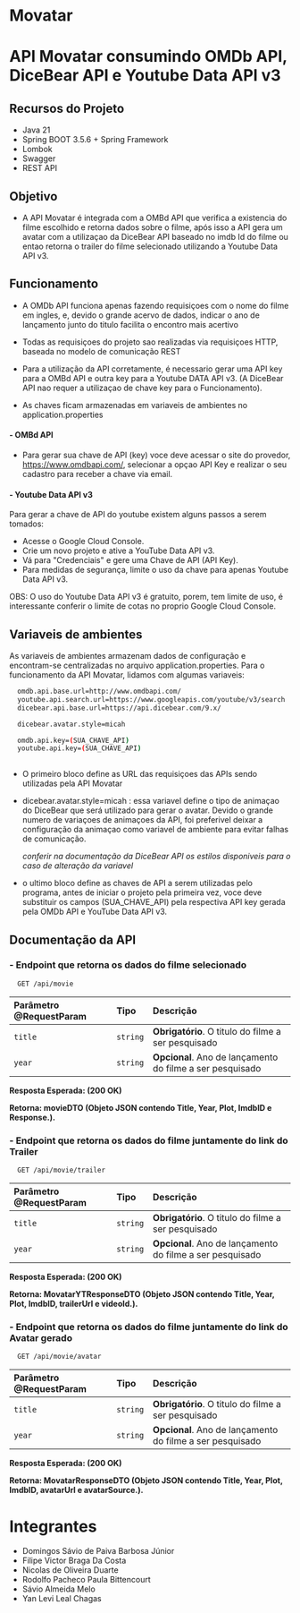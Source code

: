 # Movatar


# API Movatar consumindo OMDb API, DiceBear API e Youtube Data API v3

## Recursos do Projeto

- Java 21
- Spring BOOT 3.5.6 + Spring Framework
- Lombok
- Swagger
- REST API

## Objetivo

- A API Movatar é integrada com a OMBd API que verifica a existencia do filme escolhido e retorna dados sobre o filme, após isso a API gera um avatar com a utilizaçao da DiceBear API baseado no imdb Id do filme ou entao retorna o trailer do filme selecionado utilizando a Youtube Data API v3.

## Funcionamento
- A OMDb API funciona apenas fazendo requisiçoes com o nome do filme em ingles, e, devido o grande acervo de dados, indicar o ano de lançamento junto do titulo facilita o encontro mais acertivo
- Todas as requisiçoes do projeto sao realizadas via requisiçoes HTTP, baseada no modelo de comunicação REST 
- Para a utilização da API corretamente, é necessario gerar uma API key para a OMBd API e outra key para a Youtube DATA API v3.
  (A DiceBear API nao requer a utilizaçao de chave key para o Funcionamento). 

- As chaves ficam armazenadas em variaveis de ambientes no application.properties

#### - OMBd API
- Para gerar sua chave de API (key) voce deve acessar o site do provedor, https://www.omdbapi.com/, selecionar a opçao API Key e realizar o seu cadastro para receber a chave via email.

#### - Youtube Data API v3
Para gerar a chave de API do youtube existem alguns passos a serem tomados:
  + Acesse o Google Cloud Console.
  + Crie um novo projeto e ative a YouTube Data API v3.
  + Vá para "Credenciais" e gere uma Chave de API (API Key).
  + Para medidas de segurança, limite o uso da chave para apenas Youtube Data API v3.

OBS: O uso do Youtube Data API v3 é gratuito, porem, tem limite de uso, é interessante conferir o limite de cotas no proprio Google Cloud Console.


## Variaveis de ambientes
As variaveis de ambientes armazenam dados de configuração e encontram-se centralizadas no arquivo application.properties. Para o funcionamento da API Movatar, lidamos com algumas variaveis:


```bash
  omdb.api.base.url=http://www.omdbapi.com/
  youtube.api.search.url=https://www.googleapis.com/youtube/v3/search
  dicebear.api.base.url=https://api.dicebear.com/9.x/

  dicebear.avatar.style=micah

  omdb.api.key=(SUA_CHAVE_API)
  youtube.api.key=(SUA_CHAVE_API)
  
```
  - O primeiro bloco define as URL das requisiçoes das APIs sendo utilizadas pela API Movatar
  - dicebear.avatar.style=micah : essa variavel define o tipo de animaçao do DiceBear que será utilizado para gerar o avatar. Devido o grande numero de variaçoes de animaçoes da API, foi preferivel deixar a configuração da animaçao como variavel de ambiente para evitar falhas de comunicação.

    *conferir na documentação da DiceBear API os estilos disponiveis para o caso de alteração da variavel*
  - o ultimo bloco define as chaves de API a serem utilizadas pelo programa, antes de iniciar o projeto pela primeira vez, voce deve substituir os campos (SUA_CHAVE_API) pela respectiva API key gerada pela OMDb API e YouTube Data API v3.
## Documentação da API

### - Endpoint que retorna os dados do filme selecionado

```http
  GET /api/movie
```

| Parâmetro @RequestParam   | Tipo       | Descrição                           |
| :---------- | :--------- | :---------------------------------- |
| `title` | `string` | **Obrigatório**. O titulo do filme a ser pesquisado |
| `year` | `string` | **Opcional**. Ano de lançamento do filme a ser pesquisado|


**Resposta Esperada: (200 OK)** 

**Retorna:	movieDTO (Objeto JSON contendo Title, Year, Plot, ImdbID e Response.).**

### - Endpoint que retorna os dados do filme juntamente do link do Trailer

```http
  GET /api/movie/trailer
```

| Parâmetro @RequestParam   | Tipo       | Descrição                           |
| :---------- | :--------- | :---------------------------------- |
| `title` | `string` | **Obrigatório**. O titulo do filme a ser pesquisado |
| `year` | `string` | **Opcional**. Ano de lançamento do filme a ser pesquisado|

**Resposta Esperada: (200 OK)** 

**Retorna:	MovatarYTResponseDTO (Objeto JSON contendo Title, Year, Plot, ImdbID, trailerUrl e videoId.).**


### - Endpoint que retorna os dados do filme juntamente do link do Avatar gerado

```http
  GET /api/movie/avatar
```

| Parâmetro @RequestParam   | Tipo       | Descrição                           |
| :---------- | :--------- | :---------------------------------- |
| `title` | `string` | **Obrigatório**. O titulo do filme a ser pesquisado |
| `year` | `string` | **Opcional**. Ano de lançamento do filme a ser pesquisado|

**Resposta Esperada: (200 OK)** 

**Retorna:	MovatarResponseDTO (Objeto JSON contendo Title, Year, Plot, ImdbID, avatarUrl e avatarSource.).**

# Integrantes
- Domingos Sávio de Paiva Barbosa Júnior
- Filipe Victor Braga Da Costa
- Nicolas de Oliveira Duarte
- Rodolfo Pacheco Paula Bittencourt
- Sávio Almeida Melo
- Yan Levi Leal Chagas
